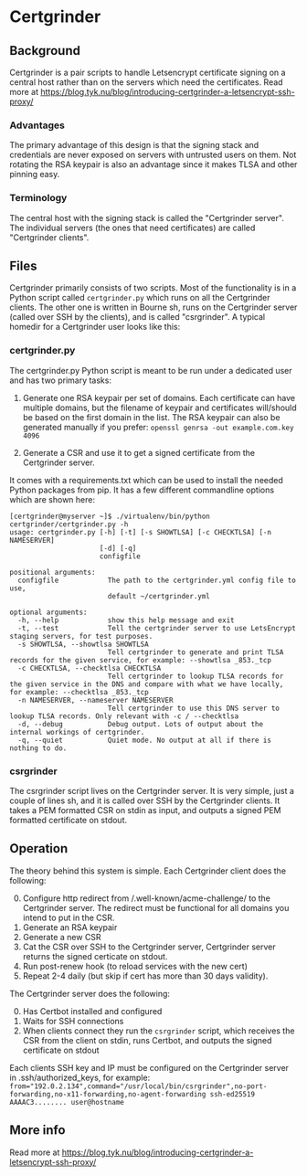 # Certgrinder

## Background
Certgrinder is a pair scripts to handle Letsencrypt certificate signing on a central host rather than on the servers which need the certificates. Read more at https://blog.tyk.nu/blog/introducing-certgrinder-a-letsencrypt-ssh-proxy/

### Advantages
The primary advantage of this design is that the signing stack and credentials are never exposed on servers with untrusted users on them. Not rotating the RSA keypair is also an advantage since it makes TLSA and other pinning easy.

### Terminology
The central host with the signing stack is called the "Certgrinder server". The individual servers (the ones that need certificates) are called "Certgrinder clients".

## Files
Certgrinder primarily consists of two scripts. Most of the functionality is in a Python script called `certgrinder.py` which runs on all the Certgrinder clients. The other one is written in Bourne sh, runs on the Certgrinder server (called over SSH by the clients), and is called "csrgrinder". A typical homedir for a Certgrinder user looks like this:

### certgrinder.py
The certgrinder.py Python script is meant to be run under a dedicated user and has two primary tasks:

1. Generate one RSA keypair per set of domains. Each certificate can have multiple domains, but the filename of keypair and certificates will/should be based on the first domain in the list. The RSA keypair can also be generated manually if you prefer:
`openssl genrsa -out example.com.key 4096`

2. Generate a CSR and use it to get a signed certificate from the Certgrinder server.

It comes with a requirements.txt which can be used to install the needed Python packages from pip. It has a few different commandline options which are shown here:

    [certgrinder@myserver ~]$ ./virtualenv/bin/python certgrinder/certgrinder.py -h
    usage: certgrinder.py [-h] [-t] [-s SHOWTLSA] [-c CHECKTLSA] [-n NAMESERVER]
                          [-d] [-q]
                          configfile

    positional arguments:
      configfile            The path to the certgrinder.yml config file to use,
                            default ~/certgrinder.yml

    optional arguments:
      -h, --help            show this help message and exit
      -t, --test            Tell the certgrinder server to use LetsEncrypt staging servers, for test purposes.
      -s SHOWTLSA, --showtlsa SHOWTLSA
                            Tell certgrinder to generate and print TLSA records for the given service, for example: --showtlsa _853._tcp
      -c CHECKTLSA, --checktlsa CHECKTLSA
                            Tell certgrinder to lookup TLSA records for the given service in the DNS and compare with what we have locally, for example: --checktlsa _853._tcp
      -n NAMESERVER, --nameserver NAMESERVER
                            Tell certgrinder to use this DNS server to lookup TLSA records. Only relevant with -c / --checktlsa
      -d, --debug           Debug output. Lots of output about the internal workings of certgrinder.
      -q, --quiet           Quiet mode. No output at all if there is nothing to do.


### csrgrinder
The csrgrinder script lives on the Certgrinder server. It is very simple, just a couple of lines sh, and it is called over SSH by the Certgrinder clients. It takes a PEM formatted CSR on stdin as input, and outputs a signed PEM formatted certificate on stdout.

## Operation
The theory behind this system is simple. Each Certgrinder client does the following:

0. Configure http redirect from /.well-known/acme-challenge/ to the Certgrinder server. The redirect must be functional for all domains you intend to put in the CSR.
1. Generate an RSA keypair
2. Generate a new CSR
3. Cat the CSR over SSH to the Certgrinder server, Certgrinder server returns the signed certicate on stdout.
4. Run post-renew hook (to reload services with the new cert)
5. Repeat 2-4 daily (but skip if cert has more than 30 days validity).

The Certgrinder server does the following:

0. Has Certbot installed and configured
1. Waits for SSH connections
2. When clients connect they run the `csrgrinder` script, which receives the CSR from the client on stdin, runs Certbot, and outputs the signed certificate on stdout

Each clients SSH key and IP must be configured on the Certgrinder server in .ssh/authorized_keys, for example:
`from="192.0.2.134",command="/usr/local/bin/csrgrinder",no-port-forwarding,no-x11-forwarding,no-agent-forwarding ssh-ed25519 AAAAC3........ user@hostname`

## More info
Read more at https://blog.tyk.nu/blog/introducing-certgrinder-a-letsencrypt-ssh-proxy/

